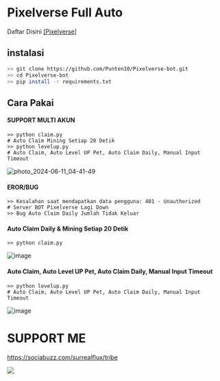 # Pixelverse Full Auto
Daftar Disini [[Pixelverse]](https://t.me/pixelversexyzbot?start=1993663749)

## instalasi
```bash
>> git clone https://github.com/Punten10/Pixelverse-bot.git
>> cd Pixelverse-bot
>> pip install -r requirements.txt
```

## Cara Pakai
#### SUPPORT MULTI AKUN
```shell
>> python claim.py
# Auto Claim Mining Setiap 20 Detik 
>> python levelup.py
# Auto Claim, Auto Level UP Pet, Auto Claim Daily, Manual Input Timeout
```
![photo_2024-06-11_04-41-49](https://github.com/Punten10/Pixelverse-bot/assets/64400801/8d366927-11c5-4c03-a84c-0b06fe2b8f36)

#### EROR/BUG
```shell
>> Kesalahan saat mendapatkan data pengguna: 401 - Unauthorized
# Server BOT Pixelverse Lagi Down
>> Bug Auto Claim Daily Jumlah Tidak Keluar
```

#### Auto Claim Daily & Mining Setiap 20 Detik
```shell
>> python claim.py
```
![image](https://github.com/Punten10/Pixelverse-bot/assets/64400801/48da7f04-194d-47f8-81c2-c103beae0f0d)

#### Auto Claim, Auto Level UP Pet, Auto Claim Daily, Manual Input Timeout
```shell
>> python levelup.py
# Auto Claim, Auto Level UP Pet, Auto Claim Daily, Manual Input Timeout
```
![image](https://github.com/Punten10/Pixelverse-bot/assets/64400801/007ad8ce-4e0a-45a9-a07b-5de4476bb118)


# SUPPORT ME
https://sociabuzz.com/surrealflux/tribe

[<img src="https://img.shields.io/badge/Telegram-%40Me-orange">](https://t.me/zuiredrop)
